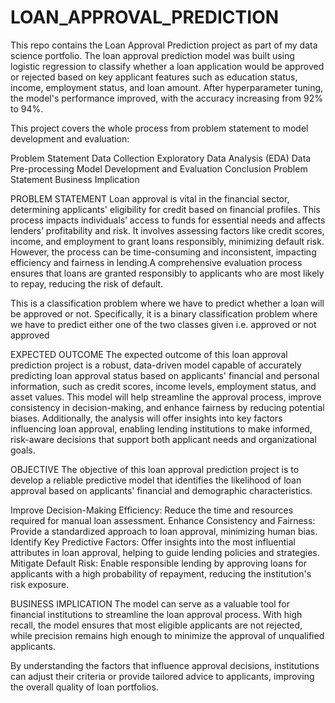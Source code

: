 # LOAN_APPROVAL_PREDICTION
This repo contains the Loan Approval Prediction project as part of my data science portfolio. The loan approval prediction model was built using logistic regression to classify whether a loan application would be approved or rejected based on key applicant features such as education status, income, employment status, and loan amount. After hyperparameter tuning, the model's performance improved, with the accuracy increasing from 92% to 94%.

This project covers the whole process from problem statement to model development and evaluation:

Problem Statement
Data Collection
Exploratory Data Analysis (EDA)
Data Pre-processing
Model Development and Evaluation
Conclusion
Problem Statement
Business Implication

 PROBLEM STATEMENT
Loan approval is vital in the financial sector, determining applicants' eligibility for credit based on financial profiles. This process impacts individuals’ access to funds for essential needs and affects lenders’ profitability and risk. It involves assessing factors like credit scores, income, and employment to grant loans responsibly, minimizing default risk. However, the process can be time-consuming and inconsistent, impacting efficiency and fairness in lending.A comprehensive evaluation process ensures that loans are granted responsibly to applicants who are most likely to repay, reducing the risk of default.

This is a classification problem where we have to predict whether a loan will be approved or not. Specifically, it is a binary classification problem where we have to predict either one of the two classes given i.e. approved or not approved

EXPECTED OUTCOME
The expected outcome of this loan approval prediction project is a robust, data-driven model capable of accurately predicting loan approval status based on applicants' financial and personal information, such as credit scores, income levels, employment status, and asset values. This model will help streamline the approval process, improve consistency in decision-making, and enhance fairness by reducing potential biases. Additionally, the analysis will offer insights into key factors influencing loan approval, enabling lending institutions to make informed, risk-aware decisions that support both applicant needs and organizational goals.

OBJECTIVE
The objective of this loan approval prediction project is to develop a reliable predictive model that identifies the likelihood of loan approval based on applicants' financial and demographic characteristics.

Improve Decision-Making Efficiency: Reduce the time and resources required for manual loan assessment.
Enhance Consistency and Fairness: Provide a standardized approach to loan approval, minimizing human bias.
Identify Key Predictive Factors: Offer insights into the most influential attributes in loan approval, helping to guide lending policies and strategies.
Mitigate Default Risk: Enable responsible lending by approving loans for applicants with a high probability of repayment, reducing the institution's risk exposure.

BUSINESS IMPLICATION
The model can serve as a valuable tool for financial institutions to streamline the loan approval process. With high recall, the model ensures that most eligible applicants are not rejected, while precision remains high enough to minimize the approval of unqualified applicants.

By understanding the factors that influence approval decisions, institutions can adjust their criteria or provide tailored advice to applicants, improving the overall quality of loan portfolios.
